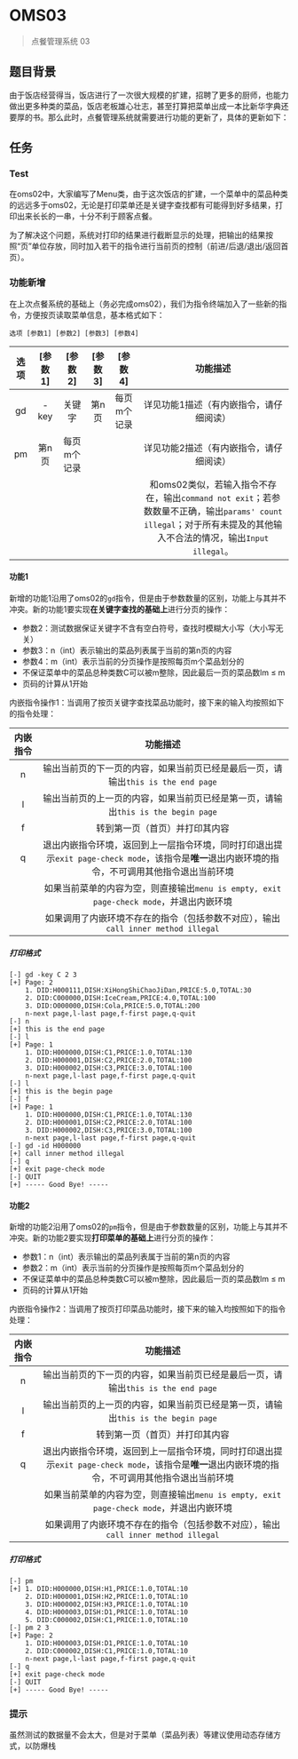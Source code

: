 # OMS03

> 点餐管理系统 03

## 题目背景

由于饭店经营得当，饭店进行了一次很大规模的扩建，招聘了更多的厨师，也能力做出更多种类的菜品，饭店老板雄心壮志，甚至打算把菜单出成一本比新华字典还要厚的书。那么此时，点餐管理系统就需要进行功能的更新了，具体的更新如下：

## 任务

### Test

在oms02中，大家编写了Menu类，由于这次饭店的扩建，一个菜单中的菜品种类的远远多于oms02，无论是打印菜单还是关键字查找都有可能得到好多结果，打印出来长长的一串，十分不利于顾客点餐。

为了解决这个问题，系统对打印的结果进行截断显示的处理，把输出的结果按照“页”单位存放，同时加入若干的指令进行当前页的控制（前进/后退/退出/返回首页）。

### 功能新增

在上次点餐系统的基础上（务必完成oms02），我们为指令终端加入了一些新的指令，方便按页读取菜单信息，基本格式如下：

```shell
选项 [参数1] [参数2] [参数3] [参数4]
```

| 选项 | [参数 1] | [参数 2] | [参数 3] | [参数 4] | 功能描述 |
| :---: | :---: | :---: | :---: | :---: | :---: |
| gd | -key | 关键字 | 第n页 | 每页m个记录 | 详见功能1描述（有内嵌指令，请仔细阅读） |
| pm | 第n页 | 每页m个记录 |  |  | 详见功能2描述（有内嵌指令，请仔细阅读） |
| | | | | | 和oms02类似，若输入指令不存在，输出`command not exit`；若参数数量不正确，输出`params' count illegal`；对于所有未提及的其他输入不合法的情况，输出`Input illegal`。 |

#### 功能1
新增的功能1沿用了oms02的`gd`指令，但是由于参数数量的区别，功能上与其并不冲突。新的功能1要实现**在关键字查找的基础上**进行分页的操作：
- 参数2：测试数据保证关键字不含有空白符号，查找时模糊大小写（大小写无关）
- 参数3：n（int）表示输出的菜品列表属于当前的第n页的内容
- 参数4：m（int）表示当前的分页操作是按照每页m个菜品划分的
- 不保证菜单中的菜品总种类数C可以被m整除，因此最后一页的菜品数lm ≤ m
- 页码的计算从1开始

内嵌指令操作1：当调用了按页关键字查找菜品功能时，接下来的输入均按照如下的指令处理：

| 内嵌指令 | 功能描述 |
| :---: |  :---: |
| n | 输出当前页的下一页的内容，如果当前页已经是最后一页，请输出`this is the end page` |
| l | 输出当前页的上一页的内容，如果当前页已经是第一页，请输出`this is the begin page` |
| f | 转到第一页（首页）并打印其内容|
| q | 退出内嵌指令环境，返回到上一层指令环境，同时打印退出提示`exit page-check mode`，该指令是**唯一**退出内嵌环境的指令，不可调用其他指令退出当前环境 |
| | 如果当前菜单的内容为空，则直接输出`menu is empty, exit page-check mode`，并退出内嵌环境 |
| | 如果调用了内嵌环境不存在的指令（包括参数不对应），输出`call inner method illegal` |

##### 打印格式

```
[-] gd -key C 2 3
[+] Page: 2
    1. DID:H000111,DISH:XiHongShiChaoJiDan,PRICE:5.0,TOTAL:30
    2. DID:C000000,DISH:IceCream,PRICE:4.0,TOTAL:100
    3. DID:O000000,DISH:Cola,PRICE:5.0,TOTAL:200
    n-next page,l-last page,f-first page,q-quit
[-] n
[+] this is the end page
[-] l
[+] Page: 1
    1. DID:H000000,DISH:C1,PRICE:1.0,TOTAL:130
    2. DID:H000001,DISH:C2,PRICE:2.0,TOTAL:100
    3. DID:H000002,DISH:C3,PRICE:3.0,TOTAL:100
    n-next page,l-last page,f-first page,q-quit
[-] l
[+] this is the begin page
[-] f
[+] Page: 1
    1. DID:H000000,DISH:C1,PRICE:1.0,TOTAL:130
    2. DID:H000001,DISH:C2,PRICE:2.0,TOTAL:100
    3. DID:H000002,DISH:C3,PRICE:3.0,TOTAL:100
    n-next page,l-last page,f-first page,q-quit
[-] gd -id H000000
[+] call inner method illegal
[-] q
[+] exit page-check mode
[-] QUIT
[+] ----- Good Bye! -----
```

#### 功能2

新增的功能2沿用了oms02的`pm`指令，但是由于参数数量的区别，功能上与其并不冲突。新的功能2要实现**打印菜单的基础上**进行分页的操作：
- 参数1：n（int）表示输出的菜品列表属于当前的第n页的内容
- 参数2：m（int）表示当前的分页操作是按照每页m个菜品划分的
- 不保证菜单中的菜品总种类数C可以被m整除，因此最后一页的菜品数lm ≤ m
- 页码的计算从1开始

内嵌指令操作2：当调用了按页打印菜品功能时，接下来的输入均按照如下的指令处理：

| 内嵌指令 | 功能描述 |
| :---: |  :---: |
| n | 输出当前页的下一页的内容，如果当前页已经是最后一页，请输出`this is the end page` |
| l | 输出当前页的上一页的内容，如果当前页已经是第一页，请输出`this is the begin page` |
| f | 转到第一页（首页）并打印其内容|
| q | 退出内嵌指令环境，返回到上一层指令环境，同时打印退出提示`exit page-check mode`，该指令是**唯一**退出内嵌环境的指令，不可调用其他指令退出当前环境 |
| | 如果当前菜单的内容为空，则直接输出`menu is empty, exit page-check mode`，并退出内嵌环境 |
| | 如果调用了内嵌环境不存在的指令（包括参数不对应），输出`call inner method illegal` |

##### 打印格式

```
[-] pm
[+] 1. DID:H000000,DISH:H1,PRICE:1.0,TOTAL:10
    2. DID:H000001,DISH:H2,PRICE:1.0,TOTAL:10
    3. DID:H000002,DISH:H3,PRICE:1.0,TOTAL:10
    4. DID:H000003,DISH:D1,PRICE:1.0,TOTAL:10
    5. DID:C000002,DISH:C1,PRICE:1.0,TOTAL:10
[-] pm 2 3
[+] Page: 2
    1. DID:H000003,DISH:D1,PRICE:1.0,TOTAL:10
    2. DID:C000002,DISH:C1,PRICE:1.0,TOTAL:10
    n-next page,l-last page,f-first page,q-quit
[-] q
[+] exit page-check mode
[-] QUIT
[+] ----- Good Bye! -----  
```

### 提示

虽然测试的数据量不会太⼤，但是对于菜单（菜品列表）等建议使⽤动态存储⽅式，以防爆栈